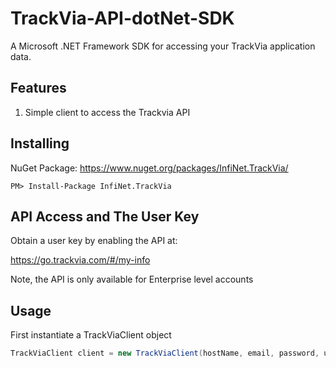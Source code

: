 # TrackVia-API-dotNet-SDK
A Microsoft .NET Framework SDK for accessing your TrackVia application data.

## Features

1. Simple client to access the Trackvia API

## Installing

NuGet Package: https://www.nuget.org/packages/InfiNet.TrackVia/

`PM> Install-Package InfiNet.TrackVia`

 
## API Access and The User Key

Obtain a user key by enabling the API at:

  https://go.trackvia.com/#/my-info

Note, the API is only available for Enterprise level accounts

## Usage

First instantiate a TrackViaClient object

```csharp
TrackViaClient client = new TrackViaClient(hostName, email, password, userKey);
```

